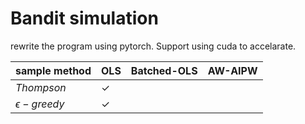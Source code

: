 # Bandit simulation

rewrite the program using pytorch. Support using cuda to accelarate.

|sample method|OLS|Batched-OLS|AW-AIPW|
|--|--|--|--|
| $Thompson$ | $\checkmark$ | | |
| $\epsilon-greedy$ | $\checkmark$ | | |